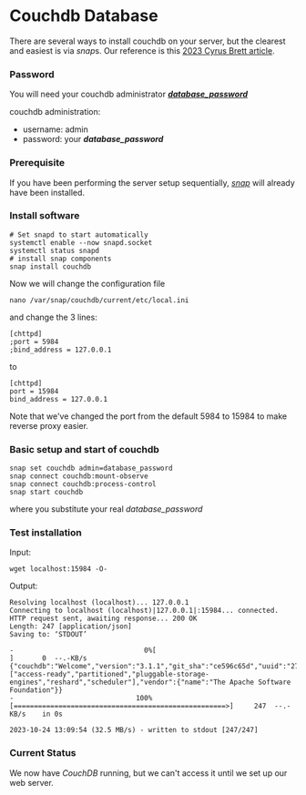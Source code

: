 # Couchdb Database

There are several ways to install couchdb on your server, but the clearest and easiest is via *snap*s. Our reference is this [2023 Cyrus Brett article](https://techviewleo.com/how-to-install-apache-couchdb-in-debian/?expand_article=1). 

### Password

You will need your couchdb administrator [__*database_password*__](essential_info.html)

couchdb administration:

* username: admin
* password: your __*database_password*__

### Prerequisite

If you have been performing the server setup sequentially, [*snap*](snap.html) will already have been installed. 


### Install software


```
# Set snapd to start automatically
systemctl enable --now snapd.socket
systemctl status snapd
# install snap components
snap install couchdb
```

Now we will change the configuration file
```
nano /var/snap/couchdb/current/etc/local.ini
```

and change the 3 lines:

```
[chttpd]
;port = 5984
;bind_address = 127.0.0.1
```

to

```
[chttpd]
port = 15984
bind_address = 127.0.0.1
```

Note that we've changed the port from the default 5984 to 15984 to make reverse proxy easier.

### Basic setup and start of couchdb

```
snap set couchdb admin=database_password
snap connect couchdb:mount-observe
snap connect couchdb:process-control
snap start couchdb
```

where you substitute your real *database_password*

### Test installation

Input:
```
wget localhost:15984 -O-
```

Output:
```
Resolving localhost (localhost)... 127.0.0.1
Connecting to localhost (localhost)|127.0.0.1|:15984... connected.
HTTP request sent, awaiting response... 200 OK
Length: 247 [application/json]
Saving to: ‘STDOUT’

-                                0%[                                                     ]       0  --.-KB/s               {"couchdb":"Welcome","version":"3.1.1","git_sha":"ce596c65d","uuid":"27448ab2956df57e98f006406bd8da31","features":["access-ready","partitioned","pluggable-storage-engines","reshard","scheduler"],"vendor":{"name":"The Apache Software Foundation"}}
-                              100%[====================================================>]     247  --.-KB/s    in 0s      

2023-10-24 13:09:54 (32.5 MB/s) - written to stdout [247/247]
```

### Current Status

We now have *CouchDB* running, but we can't access it until we set up our web server.
